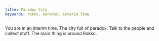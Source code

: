 ```yaml
---
title: Paradox City
keywords: rokko, paradox, interim time
---
```


You are in an interim time. The city full of paradox. Talk to the people and collect stuff. The main thing is around Rokko.
